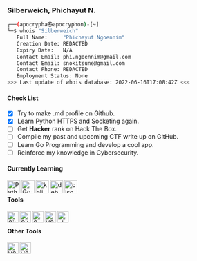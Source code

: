 ### Silberweich, Phichayut N.
```bash
┌──(apocrypha㉿apocryphon)-[~]
└─$ whois "Silberweich" 
   Full Name:     "Phichayut Ngoennim"
   Creation Date: REDACTED
   Expiry Date:   N/A
   Contact Email: phi.ngoennim@gmail.com
   Contact Email: snokitsune@gmail.com
   Contact Phone: REDACTED
   Employment Status: None
>>> Last update of whois database: 2022-06-16T17:08:42Z <<<
```
#### Check List
- [x] Try to make .md profile on Github.
- [x] Learn Python HTTPS and Socketing again.
- [ ] Get **Hacker** rank on Hack The Box.
- [ ] Compile my past and upcoming CTF write up on GitHub.
- [ ] Learn Go Programming and develop a cool app.
- [ ] Reinforce my knowledge in Cybersecurity.  

#### Currently Learning
<img align="left" alt="Python" width="30px" src="https://simpleicons.org/icons/python.svg" />
<img align="left" alt="Go" width="30px" src="https://simpleicons.org/icons/go.svg" />
<img align="left" alt="kali" width="30px" src="https://simpleicons.org/icons/kalilinux.svg" />
<img align="left" alt="deb" width="30px" src="https://simpleicons.org/icons/debian.svg" />
<img align="left" alt="cisco" width="30px" src="https://simpleicons.org/icons/cisco.svg" />
<br/>

#### Tools
<img align="left" alt="Git" width="26px" src="https://simpleicons.org/icons/git.svg" />
<img align="left" alt="GitHub" width="26px" src="https://simpleicons.org/icons/github.svg" />  
<img align="left" alt="GnuB" width="26px" src="https://simpleicons.org/icons/gnubash.svg" />  
<img align="left" alt="VSCODE" width="26px" src="https://simpleicons.org/icons/visualstudiocode.svg" />
<img align="left" alt="obsidian" width="26px" src="https://simpleicons.org/icons/obsidian.svg" />
<br/>

#### Other Tools
<img align="left" alt="VSCODE" width="26px" src="https://simpleicons.org/icons/adobephotoshop.svg" />
<img align="left" alt="VSCODE" width="26px" src="https://simpleicons.org/icons/adobelightroom.svg" />
